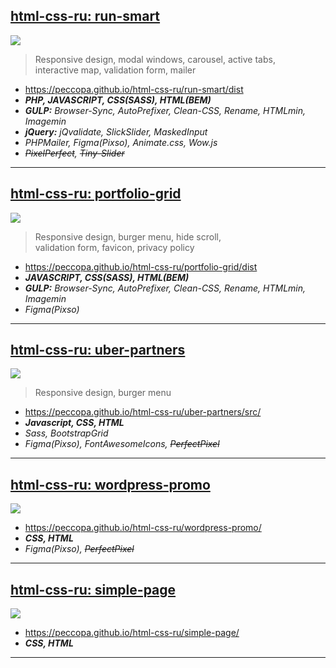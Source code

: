 ## [html-css-ru: run-smart](https://github.com/Peccopa/html-css-ru/tree/run-smart)
[<img src="https://peccopa.github.io/html-css-ru/run-smart/run-smart.gif">](https://peccopa.github.io/html-css-ru/run-smart/dist)
>Responsive design, modal windows, carousel, active tabs,  
>interactive map, validation form, mailer
 - https://peccopa.github.io/html-css-ru/run-smart/dist
- ***PHP, JAVASCRIPT, CSS(SASS), HTML(BEM)***
- ***GULP:*** *Browser-Sync, AutoPrefixer, Clean-CSS, Rename, HTMLmin, Imagemin*
- ***jQuery:*** *jQvalidate, SlickSlider, MaskedInput*
- *PHPMailer, Figma(Pixso), Animate.css, Wow.js*
- *~~PixelPerfect~~, ~~Tiny-Slider~~*
___
## [html-css-ru: portfolio-grid](https://github.com/Peccopa/html-css-ru/tree/portfolio-grid)
[<img src="https://peccopa.github.io/html-css-ru/portfolio-grid/portfolio-grid.gif">](https://peccopa.github.io/html-css-ru/portfolio-grid/dist)
>Responsive design, burger menu, hide scroll,  
>validation form, favicon, privacy policy
- https://peccopa.github.io/html-css-ru/portfolio-grid/dist
- ***JAVASCRIPT, CSS(SASS), HTML(BEM)***
- ***GULP:*** *Browser-Sync, AutoPrefixer, Clean-CSS, Rename, HTMLmin, Imagemin*
- *Figma(Pixso)*
___
## [html-css-ru: uber-partners](https://github.com/Peccopa/html-css-ru/tree/uber-partners)
[<img src="https://peccopa.github.io/html-css-ru/uber-partners/uber-partners.gif">](https://peccopa.github.io/html-css-ru/uber-partners/src/)
>Responsive design, burger menu
- https://peccopa.github.io/html-css-ru/uber-partners/src/
- ***Javascript, CSS, HTML***
- *Sass, BootstrapGrid*
- *Figma(Pixso), FontAwesomeIcons, ~~PerfectPixel~~*
___
## [html-css-ru: wordpress-promo](https://github.com/Peccopa/html-css-ru/tree/wordpress-promo)
[<img src="https://peccopa.github.io/html-css-ru/wordpress-promo/wordpress-promo.gif">](https://peccopa.github.io/html-css-ru/wordpress-promo/)
- https://peccopa.github.io/html-css-ru/wordpress-promo/
- ***CSS, HTML***
- *Figma(Pixso), ~~PerfectPixel~~*
___
## [html-css-ru: simple-page](https://github.com/Peccopa/html-css-ru/tree/simple-page)
[<img src="https://peccopa.github.io/html-css-ru/simple-page/simple-page.gif">](https://peccopa.github.io/html-css-ru/simple-page/)
- https://peccopa.github.io/html-css-ru/simple-page/
- ***CSS, HTML***
___
